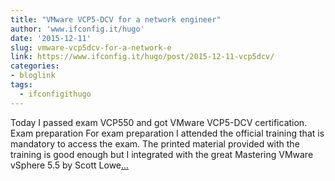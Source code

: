 ```yaml
---
title: "VMware VCP5-DCV for a network engineer"
author: 'www.ifconfig.it/hugo'
date: '2015-12-11'
slug: vmware-vcp5dcv-for-a-network-e
link: https://www.ifconfig.it/hugo/post/2015-12-11-vcp5dcv/
categories:
- bloglink
tags:
  - ifconfigithugo
---
```


Today I passed exam VCP550 and got VMware VCP5-DCV certification. Exam preparation For exam preparation I attended the official training that is mandatory to access the exam. The printed material provided with the training is good enough but I integrated with the great Mastering VMware vSphere 5.5 by Scott Lowe[... <i class="fas fa-external-link-alt"></i>](https://www.ifconfig.it/hugo/post/2015-12-11-vcp5dcv/)

